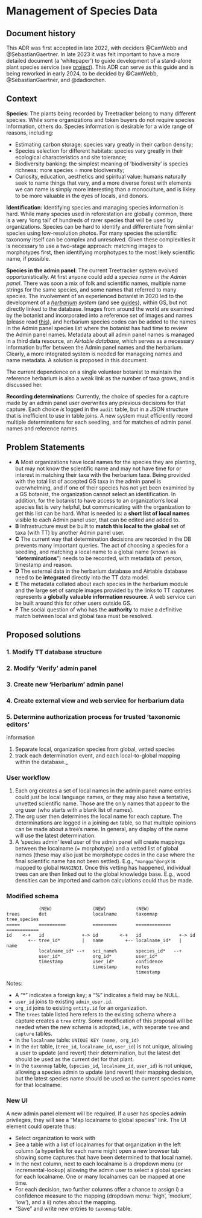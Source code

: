 # Management of Species Data

## Document history

This ADR was first accepted in late 2022, with deciders @CamWebb and
@SebastianGaertner.  In late 2023 it was felt important to have a more
detailed document (a ‘whitepaper’) to guide development of a
stand-alone plant species service (see [project][4]). This ADR can
serve as this guide and is being reworked in early 2024, to be decided
by @CamWebb, @SebastianGaertner, and @dadiorchen.

## Context

**Species**: The plants being recorded by Treetracker belong to many
different species. While some organizations and token buyers do not
require species information, others do. Species information is
desirable for a wide range of reasons, including:

 * Estimating carbon storage: species vary greatly in their carbon
   density;
 * Species selection for different habitats: species vary greatly in
   their ecological characteristics and site tolerance;
 * Biodiversity banking: the simplest meaning of ‘biodiversity’ is
   species richness: more species = more biodiversity;
 * Curiosity, education, aesthetics and spiritual value: humans
   naturally seek to name things that vary, and a more diverse forest
   with elements we can name is simply more interesting than a
   monoculture, and is likley to be more valuable in the eyes of
   locals, and donors.
 
**Identification**: Identifying species and managing species
information is hard. While many species used in reforestation are
globally common, there is a very ‘long tail’ of hundreds of rarer
species that will be used by organizations. Species can be hard to
identify and differentiate from similar species using low-resolution
photos.  For many species the scientific taxonomy itself can be
complex and unresolved.  Given these complexities it is necessary to
use a two-stage approach: matching images to morphotypes first, then
identifying morphotypes to the most likely scientific name, if
possible.

**Species in the admin panel**: The current Treetracker system evolved
opportunistically. At first anyone could add a _species name in the
Admin panel_.  There was soon a mix of folk and scientific names,
multiple name strings for the same species, and some names that
referred to many species.  The involvement of an experienced botanist
in 2020 led to the development of a _[herbarium][1] system_ (and see
[guides][3]), within GS, but not directly linked to the
database. Images from around the world are examined by the botanist
and incorporated into a reference set of images and names (please read
[this][2]), and herbarium species codes can be added to the names in
the Admin panel species list where the botanist has had time to review
the Admin panel names.  Metadata about all admin panel names is
managed in a third data resource, an _Airtable database_, which serves
as a necessary information buffer between the Admin panel names and
the herbarium.  Clearly, a more integrated system is needed for
manageing names and name metadata. A solution is proposed in this
document.

The current dependence on a single volunteer botanist to maintain the
reference herbarium is also a weak link as the number of taxa grows,
and is discussed her.

**Recording determinations**: Currently, the choice of species for a
capture made by an admin panel user overwrites any previous decisions
for that capture. Each choice _is_ logged in the `audit` table, but in
a JSON structure that is inefficient to use in table joins.  A new
system must efficiently record multiple determinations for each
seedling, and for matches of admin panel names and reference names.

## Problem Statements

 *  **A** Most organizations have local names for the species they are
    planting, but may not know the scientific name and may not have
    time for or interest in matching their taxa with the herbarium
    taxa. Being provided with the total list of accepted GS taxa in
    the admin panel is overwhelming, and if one of their species has
    not yet been examined by a GS botanist, the organization cannot
    select an identification. In addition, for the botanist to have
    access to an organization’s local species list is very helpful,
    but communicating with the organization to get this list can be
    hard.  What is needed is: a **short list of local names** visible
    to each Admin panel user, that can be edited and added to.
 *  **B** Infrastructure must be built to **match this local to the global**
    set of taxa (with TT) by another Admin panel user.
 *  **C** The current way that determination decisions are recorded in the
    DB prevents many important queries. The act of choosing a species
    for a seedling, and matching a local name to a global name (known
    as “**determinations**”) needs to be recorded, with metadata of:
    person, timestamp and reason.
 *  **D** The external data in the herbarium database and Airtable database
    need to be **integrated** directly into the TT data model.
 *  **E** The metadata collated about each species in the herbarium module
    and the large set of sample images provided by the links to TT captures 
    represents a **globally valuable information resource**. A web service 
    can be built around this for other users outside GS.
 *  **F** The social question of who has the **authority** to make a
    definitive match between local and global taxa must be
    resolved.

## Proposed solutions

### 1. Modify TT database structure

### 2. Modify ‘Verify’ admin panel

### 3. Create new ‘Herbarium’ admin panel

### 4. Create external view and web service for herbarium data 

### 5. Determine authorization process for trusted ‘taxonomic editors’


 
 
 information 
 
 
 1. Separate local, organization species from global, vetted species
 2. track each determination event, and each
local-to-global mapping within the database._

### User workflow

 1. Each org creates a set of local names in the admin panel: name entries
    could just be local language names, or they may also have a
    tentative, unvetted scientific name. Those are the only names that
    appear to the org user (who starts with a blank list of names).
 2. The org user then determines the local name for each capture. The
    determinations are logged in a joining `det` table, so that
    multiple opinions can be made about a tree’s name. In general, any
    display of the name will use the latest determination.
 3. A ‘species admin’ level user of the admin panel will create
    mappings between the localname (= morphotype) and a vetted list of
    global names (these may also just be morphotype codes in the case
    where the final scientific name has not been settled). E.g.,
    `"mangga"@orgX` is mapped to global `MANGINDI`. Once
    this vetting has happened, individual trees can are then linked
    out to the global knowledge base. E.g., wood densities can be
    imported and carbon calculations could thus be made.

### Modified schema

```
            (NEW)               (NEW)           (NEW)             
trees       det                 localname       taxonmap            tree_species
=====       ==========          =========       =============       ============
id    <-+   id              +-> id        <-+   id              +-> id
        +-- tree_id*        |   name        +-- localname_id*   |   name
            localname_id* --+   sci_name%       species_id*   --+
            user_id*            org_id*         user_id*
            timestamp           user_id*        confidence
                                timestamp       notes
                                                timestamp
```

Notes: 

 * A “*” indicates a foreign key; a “%” indicates a field may be NULL.
 * `user_id` joins to existing `admin_user.id`.
 * `org_id` joins to existing `entity.id` for an organization.
 * The `trees` table listed here refers to the existing schema where a
   capture creates a `tree` entry. Some modification of this proposal
   will be needed when the new schema is adopted, i.e., with separate
   `tree` and `capture` tables. 
 * In the `localname` table: `UNIQUE KEY (name, org_id)`
 * In the `det` table, (`tree_id`, `localname_id`, `user_id`) is not
   unique, allowing a user to update (and revert) their determination, but the
   latest det should be used as the current det for that plant.
 * In the `taxonmap` table, (`species_id`, `localname_id`, `user_id`)
   is not unique, allowing a species admin to update (and revert) their mapping
   decision, but the latest species name should be used as the current
   species name for that localname.

### New UI

A new admin panel element will be required.  If a user has species
admin privileges, they will see a “Map localname to global species”
link. The UI element could operate thus:

 * Select organization to work with
 * See a table with a list of localnames for that organization in the
   left column (a hyperlink for each name might open a new browser tab
   showing some captures that have been determined to that local name).
 * In the next column, next to each localname is a dropdown menu (or
   incremental-lookup) allowing the admin user to select a global
   species for each localname. One or many localnames can be mapped at
   one time.
 * For each decision, two further columns offer a chance to assign i) a
   confidence measure to the mapping (dropdown menu: ‘high’, ‘medium’,
   ‘low’), and a ii) notes about the mapping.
 * “Save” and write new entries to `taxonmap` table.

[1]: https://github.com/Greenstand/Tree_Species
[3]: https://herbarium.treetracker.org/guide/index.html
[2]: https://herbarium.treetracker.org/guide/names.html
[4]: https://github.com/orgs/Greenstand/projects/84
